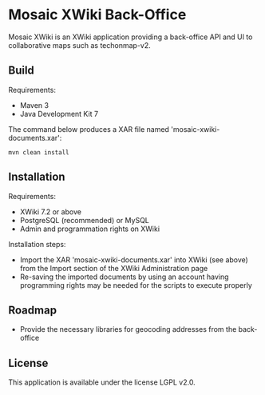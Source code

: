 # Mosaic XWiki Back-Office

Mosaic XWiki is an XWiki application providing a back-office API and UI to collaborative maps such as techonmap-v2.

## Build

Requirements:
- Maven 3
- Java Development Kit 7

The command below produces a XAR file named 'mosaic-xwiki-documents.xar':

```mvn clean install```

## Installation

Requirements:
- XWiki 7.2 or above
- PostgreSQL (recommended) or MySQL
- Admin and programmation rights on XWiki

Installation steps:
- Import the XAR 'mosaic-xwiki-documents.xar' into XWiki (see above) from the Import section of the XWiki Administration page
- Re-saving the imported documents by using an account having programming rights may be needed for the scripts to execute properly


## Roadmap

- Provide the necessary libraries for geocoding addresses from the back-office


## License

This application is available under the license LGPL v2.0.
